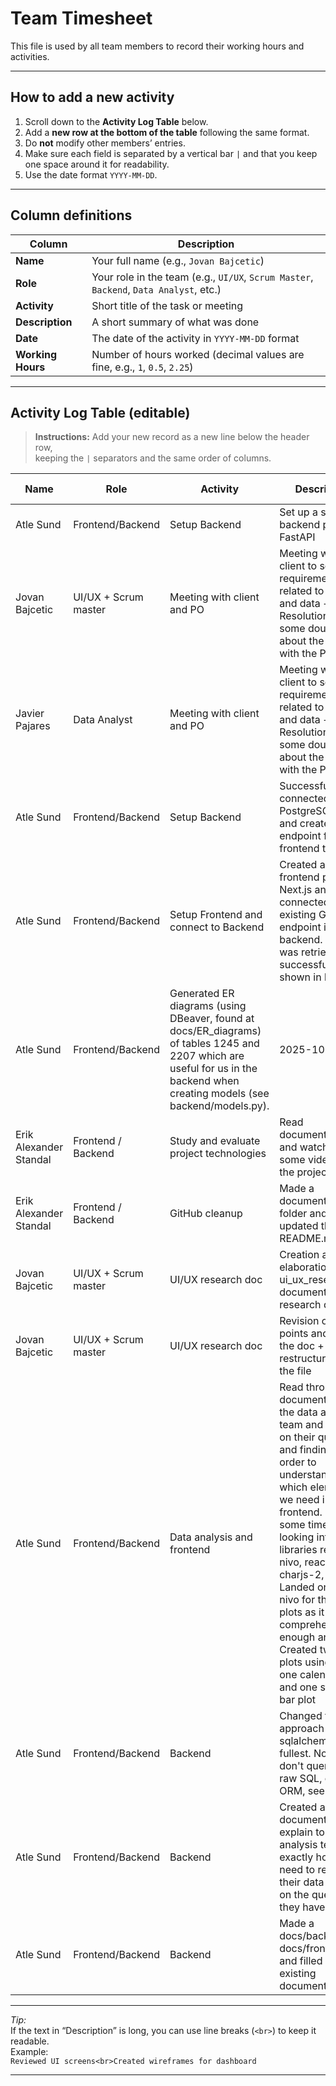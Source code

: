 # Team Timesheet

This file is used by all team members to record their working hours and activities.

---

## How to add a new activity

1. Scroll down to the **Activity Log Table** below.  
2. Add a **new row at the bottom of the table** following the same format.  
3. Do **not** modify other members’ entries.  
4. Make sure each field is separated by a vertical bar `|` and that you keep one space around it for readability.  
5. Use the date format `YYYY-MM-DD`.  

---

## Column definitions

| Column | Description |
|--------|--------------|
| **Name** | Your full name (e.g., `Jovan Bajcetic`) |
| **Role** | Your role in the team (e.g., `UI/UX`, `Scrum Master`, `Backend`, `Data Analyst`, etc.) |
| **Activity** | Short title of the task or meeting |
| **Description** | A short summary of what was done |
| **Date** | The date of the activity in `YYYY-MM-DD` format |
| **Working Hours** | Number of hours worked (decimal values are fine, e.g., `1`, `0.5`, `2.25`) |

---

## Activity Log Table (editable)

> **Instructions:** Add your new record as a new line below the header row,  
> keeping the `|` separators and the same order of columns.

| Name | Role | Activity | Description | Date | Working Hours |
|------|------|-----------|--------------|------|----------------|
| Atle Sund | Frontend/Backend | Setup Backend | Set up a simple backend project in FastAPI | 2025-10-06 | 1 |
| Jovan Bajcetic | UI/UX + Scrum master | Meeting with client and PO | Meeting with the client to see requirements related to UI/UX and data + Resolution of some doubts about the project with the PO | 2025-10-09 | 1 |
| Javier Pajares | Data Analyst | Meeting with client and PO | Meeting with the client to see requirements related to UI/UX and data + Resolution of some doubts about the project with the PO | 2025-10-09 | 1 |
| Atle Sund | Frontend/Backend | Setup Backend | Successfully connected to the PostgreSQL DB and created an endpoint for the frontend to access | 2025-10-12 | 1 |
| Atle Sund | Frontend/Backend | Setup Frontend and connect to Backend | Created a frontend project in Next.js and connected to an existing GET endpoint in the backend. The data was retrieved successfully and shown in localhost | 2025-10-12 | 1.5 |
| Atle Sund | Frontend/Backend | Generated ER diagrams (using DBeaver, found at docs/ER_diagrams) of tables 1245 and 2207 which are useful for us in the backend when creating models (see backend/models.py). | 2025-10-12 | 0.5 |
| Erik Alexander Standal | Frontend / Backend | Study and evaluate project technologies | Read documentation and watched some videos on the project tech | 2025-10-17 | 1 |
| Erik Alexander Standal | Frontend / Backend | GitHub cleanup | Made a documentation folder and updated the README.md file | 2025-10-20 | 0.5 |
| Jovan Bajcetic | UI/UX + Scrum master | UI/UX research doc | Creation and elaboration of the ui_ux_research.md document with the research done | 2025-10-23 | 1 |
| Jovan Bajcetic | UI/UX + Scrum master | UI/UX research doc | Revision of some points and links on the doc + restructuration of the file | 2025-10-24 | 0.5 |
| Atle Sund | Frontend/Backend | Data analysis and frontend | Read through the documentation by the data analysis team and worked on their quieries and findings in order to understand better which elements we need in the frontend. Spent some time also looking into the libraries recharts, nivo, react-charjs-2, visx etc. Landed on using nivo for the basic plots as it is comprehensive enough and fast. Created two static plots using this, one calendar plot and one stacked bar plot  | 2025-10-26 | 5 |
| Atle Sund | Frontend/Backend | Backend | Changed the approach to utilize sqlalchemy to the fullest. Now we don't query with raw SQL, only with ORM, see main.py | 2025-10-26 | 2 |
| Atle Sund | Frontend/Backend | Backend | Created a document to explain to the data analysis team exactly how we need to receive their data based on the queries they have made | 2025-10-27 | 2 |
| Atle Sund | Frontend/Backend | Backend | Made a docs/backend and docs/frontend, and filled in our existing documentation | 2025-10-27 | 1 |

---

 *Tip:*  
If the text in “Description” is long, you can use line breaks (`<br>`) to keep it readable.  
Example:  
`Reviewed UI screens<br>Created wireframes for dashboard`

---






